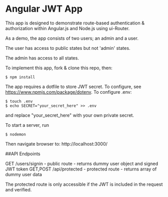 # Angular JWT App

This app is designed to demonstrate route-based authentication & authorization within Angular.js and Node.js using ui-Router.

As a demo, the app consists of two users; an admin and a user.

The user has access to public states but not 'admin' states.

The admin has access to all states.



To implement this app, fork & clone this repo, then:

```shell
$ npm install
```

The app requires a dotfile to store JWT secret. To configure, see <https://www.npmjs.com/package/dotenv>.
To configure .env:

```shell
$ touch .env
$ echo SECRET="your_secret_here" >> .env
```

and replace "your_secret_here" with your own private secret.

To start a server, run

```shell
$ nodemon
```

Then navigate browser to: http://localhost:3000/

##API Endpoints

GET /users/signin - public route - returns dummy user object and signed JWT token
GET,POST /api/protected - protected route - returns array of dummy user data

The protected route is only accessible if the JWT is included in the request and verified.
